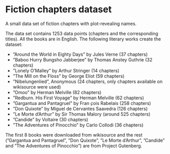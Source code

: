 # Fiction chapters dataset
A small data set of fiction chapters with plot-revealing names.

The data set contains 1253 data points (chapters and the corresponding titles). All the books are in English. The following literary works create the dataset:

* ”Around the World in Eighty Days” by Jules Verne (37 chapters)
* ”Baboo  Hurry  Bungsho  Jabberjee”  by  Thomas  Anstey  Guthrie  (32 chapters)
* ”Lonely O’Malley” by Arthur Stringer (14 chapters)
* ”The Mill on the Floss” by George Eliot (59 chapters)
* ”Nibelungenlied”, Anonymous (24 chapters, only chapters available on wikisource were used)
* ”Omoo” by Herman Melville (82 chapters)
* ”Redburn. His First Voyage” by Herman Melville (62 chapters)
* ”Gargantua and Pantagruel” by Fran ̧cois Rabelais (258 chapters)
* ”Don Quixote” by Miguel de Cervantes Saavedra (126 chapters)
* ”Le Morte d’Arthur” by Sir Thomas Malory (around 525 chapters)
* ”Candide” by Voltaire (30 chapters)
* ”The Adventures of Pinocchio” by Carlo Collodi (36 chapters)

The first 8 books were downloaded from wikisource and the rest (”Gargantua and Pantagruel”, ”Don Quixote”, ”Le Morte d’Arthur”, ”Candide” and ”The Adventures of Pinocchio”) are from Project Gutenberg.

